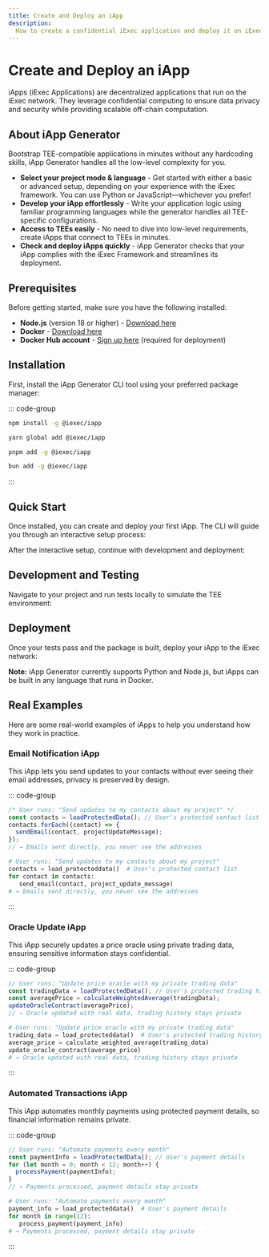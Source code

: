 ```yaml
---
title: Create and Deploy an iApp
description:
  How to create a confidential iExec application and deploy it on iExec protocol
---
```


# Create and Deploy an iApp

iApps (iExec Applications) are decentralized applications that run on the iExec
network. They leverage confidential computing to ensure data privacy and
security while providing scalable off-chain computation.

## About iApp Generator

Bootstrap TEE-compatible applications in minutes without any hardcoding skills,
iApp Generator handles all the low-level complexity for you.

- **Select your project mode & language** - Get started with either a basic or
  advanced setup, depending on your experience with the iExec framework. You can
  use Python or JavaScript—whichever you prefer!
- **Develop your iApp effortlessly** - Write your application logic using
  familiar programming languages while the generator handles all TEE-specific
  configurations.
- **Access to TEEs easily** - No need to dive into low-level requirements,
  create iApps that connect to TEEs in minutes.
- **Check and deploy iApps quickly** - iApp Generator checks that your iApp
  complies with the iExec Framework and streamlines its deployment.

## Prerequisites

Before getting started, make sure you have the following installed:

- **Node.js** (version 18 or higher) - [Download here](https://nodejs.org/)
- **Docker** - [Download here](https://www.docker.com/get-started)
- **Docker Hub account** - [Sign up here](https://hub.docker.com/) (required for
  deployment)

## Installation

First, install the iApp Generator CLI tool using your preferred package manager:

::: code-group

```sh [npm]
npm install -g @iexec/iapp
```

```sh [yarn]
yarn global add @iexec/iapp
```

```sh [pnpm]
pnpm add -g @iexec/iapp
```

```sh [bun]
bun add -g @iexec/iapp
```

:::

## Quick Start

Once installed, you can create and deploy your first iApp. The CLI will guide
you through an interactive setup process:

<CLIDemo
  initialCommand="iapp init"
  asciiText="iApp"
  :steps="[
    {
      showAt: 2,
      question: 'What is your project name? (A folder with this name will be created)',
      answer: 'hello-world',
      showTyping: true,
      isComplete: false
    },
    {
      showAt: 4,
      completeAt: 6,
      question: 'Which language do you want to use?',
      answer: 'JavaScript',
      options: [
        { label: 'JavaScript', selected: true },
        { label: 'Python', selected: false }
      ],
      highlighted: false,
      isComplete: false
    },
    {
      showAt: 6,
      completeAt: 8,
      question: 'What kind of project do you want to init?',
      answer: 'Hello World',
      options: [
        { label: 'Hello World - iapp quick start', selected: true },
        { label: 'advanced', selected: false }
      ],
      highlighted: false,
      isComplete: false
    }
  ]"
  :completionStep="8"
  :completionMessage="'Generating your iApp...'"
  :completionItems="[
    '📁 Created hello-world/',
    '📄 Added package.json',
    '🐳 Added Dockerfile',
    '⚙️ Added iExec configuration'
  ]"
  :successMessage="'Your iApp is ready!'"
/>

After the interactive setup, continue with development and deployment:

## Development and Testing

Navigate to your project and run tests locally to simulate the TEE environment:

<CLIDemo
  :initialCommand="'iapp test'"
  :steps="[
    {
      showAt: 2,
      question: 'Running tests in simulated TEE environment...',
      answer: '✅ All tests passed',
      showTyping: true,
      isComplete: false
    },
    {
      showAt: 4,
      question: 'Building package...',
      answer: '📦 Package built successfully',
      showTyping: true,
      isComplete: false
    }
  ]"
  :completionStep="6"
  :completionMessage="'Running tests and building package...'"
  :completionItems="[
    '🧪 Running unit tests...',
    '✅ All tests passed',
    '📦 Building package...',
    '🔍 Code analysis complete',
    '🚀 Ready for deployment'
  ]"
  :successMessage="'Build successful! Ready for deployment.'"
  :autoRestart="false"
/>

## Deployment

Once your tests pass and the package is built, deploy your iApp to the iExec
network:

<CLIDemo
  initialCommand="iapp deploy"
  :steps="[
    {
      showAt: 2,
      question: 'Connecting to iExec network...',
      answer: '🌐 Connected to Arbitrum',
      showTyping: true,
      isComplete: false
    },
    {
      showAt: 4,
      question: 'Uploading package...',
      answer: '📤 Package uploaded',
      showTyping: true,
      isComplete: false
    }
  ]"
  :completionStep="5"
  :completionMessage="'Deploying to iExec network...'"
  :completionItems="[
    '🌐 Connecting to network...',
    '🔐 Authenticating...',
    '📤 Uploading package...',
    '🔍 Verifying deployment...',
    '📋 Contract deployed'
  ]"
  :successMessage="'Successfully deployed to iExec network!'"
  :autoRestart="false"
/>

<div class="bg-gradient-to-r from-blue-400/10 to-blue-400/5 rounded-[6px] p-4 border-l-4 border-blue-600 mb-6">
  <p class="m-0! text-sm"><strong>Note:</strong> iApp Generator currently supports Python and Node.js, but iApps can be built in any language that runs in Docker.</p>
</div>

## Real Examples

Here are some real-world examples of iApps to help you understand how they work
in practice.

### Email Notification iApp

This iApp lets you send updates to your contacts without ever seeing their email
addresses, privacy is preserved by design.

::: code-group

```js [Node.js]
/* User runs: "Send updates to my contacts about my project" */
const contacts = loadProtectedData(); // User's protected contact list
contacts.forEach((contact) => {
  sendEmail(contact, projectUpdateMessage);
});
// → Emails sent directly, you never see the addresses
```

```python [Python]
# User runs: "Send updates to my contacts about my project"
contacts = load_protecteddata()  # User's protected contact list
for contact in contacts:
   send_email(contact, project_update_message)
# → Emails sent directly, you never see the addresses
```

:::

### Oracle Update iApp

This iApp securely updates a price oracle using private trading data, ensuring
sensitive information stays confidential.

::: code-group

```js [Node.js]
// User runs: "Update price oracle with my private trading data"
const tradingData = loadProtectedData(); // User's protected trading history
const averagePrice = calculateWeightedAverage(tradingData);
updateOracleContract(averagePrice);
// → Oracle updated with real data, trading history stays private
```

```python [Python]
# User runs: "Update price oracle with my private trading data"
trading_data = load_protecteddata()  # User's protected trading history
average_price = calculate_weighted_average(trading_data)
update_oracle_contract(average_price)
# → Oracle updated with real data, trading history stays private
```

:::

### Automated Transactions iApp

This iApp automates monthly payments using protected payment details, so
financial information remains private.

::: code-group

```js [Node.js]
// User runs: "Automate payments every month"
const paymentInfo = loadProtectedData(); // User's payment details
for (let month = 0; month < 12; month++) {
  processPayment(paymentInfo);
}
// → Payments processed, payment details stay private
```

```python [Python]
# User runs: "Automate payments every month"
payment_info = load_protecteddata()  # User's payment details
for month in range(12):
   process_payment(payment_info)
# → Payments processed, payment details stay private
```

:::

<script setup>
import CLIDemo from '../../components/CLIDemo.vue';
</script>
